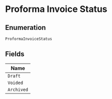 
# Proforma Invoice Status

## Enumeration

`ProformaInvoiceStatus`

## Fields

| Name |
|  --- |
| `Draft` |
| `Voided` |
| `Archived` |

